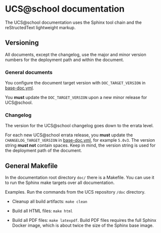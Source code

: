 # UCS@school documentation

The UCS@school documentation uses the Sphinx tool chain and the reStructedText
lightweight markup.

## Versioning

All documents, except the changelog, use the major and minor version numbers
for the deployment path and within the document.

### General documents

You configure the document target version with `DOC_TARGET_VERSION` in
[base-doc.yml](./../.gitlab-ci/base-doc.yml).

You **must** update the `DOC_TARGET_VERSION` upon a new minor release for UCS@school.

### Changelog

The version for the UCS@school changelog goes down to the errata level.

For each new UCS@school errata release, you **must** update the
`CHANGELOG_TARGET_VERSION` in [base-doc.yml](./../.gitlab-ci/base-doc.yml), for
example `5.0v3`. The version string **must not** contain spaces. Keep in mind,
the version string is used for the deployment path of the document.

## General Makefile

In the documentation root directory `doc/` there is a Makefile. You can use it
to run the Sphinx make targets over all documentation.

Examples. Run the commands from the UCS repository `/doc` directory.

* Cleanup all build artifacts: `make clean`

* Build all HTML files: `make html`

* Build all PDF files: `make latexpdf`. Build PDF files requires the
  full Sphinx Docker image, which is about twice the size of the Sphinx base
  image.
